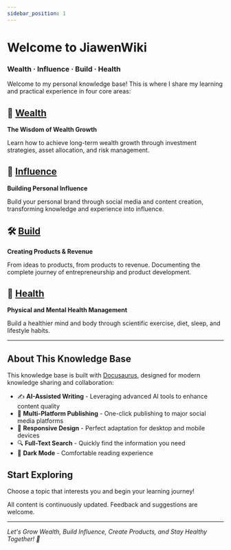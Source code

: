 ```yaml
---
sidebar_position: 1
---
```


# Welcome to JiawenWiki

### Wealth · Influence · Build · Health

Welcome to my personal knowledge base! This is where I share my learning and practical experience in four core areas:

## 💎 [Wealth](/docs/wealth)
**The Wisdom of Wealth Growth**

Learn how to achieve long-term wealth growth through investment strategies, asset allocation, and risk management.

## 📢 [Influence](/docs/influence)  
**Building Personal Influence**

Build your personal brand through social media and content creation, transforming knowledge and experience into influence.

## 🛠️ [Build](/docs/build)
**Creating Products & Revenue**

From ideas to products, from products to revenue. Documenting the complete journey of entrepreneurship and product development.

## 💪 [Health](/docs/health)
**Physical and Mental Health Management**

Build a healthier mind and body through scientific exercise, diet, sleep, and lifestyle habits.

---

## About This Knowledge Base

This knowledge base is built with [Docusaurus](https://docusaurus.io/), designed for modern knowledge sharing and collaboration:

- ✍️ **AI-Assisted Writing** - Leveraging advanced AI tools to enhance content quality
- 🚀 **Multi-Platform Publishing** - One-click publishing to major social media platforms
- 📱 **Responsive Design** - Perfect adaptation for desktop and mobile devices
- 🔍 **Full-Text Search** - Quickly find the information you need
- 🌙 **Dark Mode** - Comfortable reading experience

## Start Exploring

Choose a topic that interests you and begin your learning journey!

All content is continuously updated. Feedback and suggestions are welcome.

---

*Let's Grow Wealth, Build Influence, Create Products, and Stay Healthy Together! 🚀*